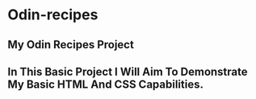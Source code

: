 # Odin-recipes

## My Odin Recipes Project

## In This Basic Project I Will Aim To Demonstrate My Basic HTML And CSS Capabilities.
